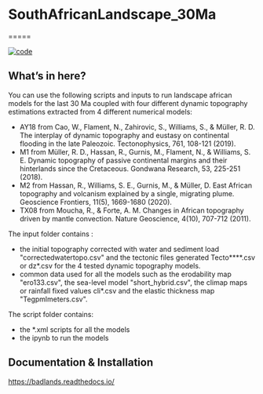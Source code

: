 # SouthAfricanLandscape_30Ma

=====

[![code](https://img.shields.io/badge/code-badlands-orange)](https://pypi.org/project/badlands)

## What’s in here?
You can use the following scripts and inputs to run landscape african models for the last 30 Ma coupled with four different dynamic topography estimations extracted from 4 different numerical models:
+ AY18 from Cao, W., Flament, N., Zahirovic, S., Williams, S., & Müller, R. D. The interplay of dynamic topography and eustasy on continental flooding in the late Paleozoic. Tectonophysics, 761, 108-121 (2019). 
+ M1 from Müller, R. D., Hassan, R., Gurnis, M., Flament, N., & Williams, S. E. Dynamic topography of passive continental margins and their hinterlands since the Cretaceous. Gondwana Research, 53, 225-251 (2018). 
+ M2 from Hassan, R., Williams, S. E., Gurnis, M., & Müller, D. East African topography and volcanism explained by a single, migrating plume. Geoscience Frontiers, 11(5), 1669-1680 (2020).
+ TX08 from Moucha, R., & Forte, A. M. Changes in African topography driven by mantle convection. Nature Geoscience, 4(10), 707-712 (2011). 

The input folder contains :
+ the initial topography corrected with water and sediment load "correctedwatertopo.csv" and the tectonic files generated Tecto****.csv or dz*.csv for the 4 tested dynamic topography models. 
+ common data used for all the models such as the erodability map "ero133.csv", the sea-level model "short_hybrid.csv", the climap maps or rainfall fixed values cli*.csv and the elastic thickness map "Tegpmlmeters.csv".

The script folder contains:
+ the *.xml scripts for all the models
+ the ipynb to run the models

## Documentation & Installation
https://badlands.readthedocs.io/
